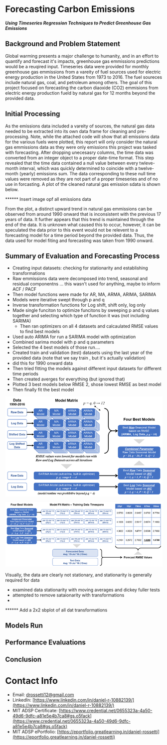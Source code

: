 # Forecasting Carbon Emissions
***Using Timeseries Regression Techniques to Predict Greenhouse Gas Emissions***

## Background and Problem Statement
Global warming presents a major challenge to humanity, and in an effort to quantify and forecast it's impacts, greenhouse gas emmissions predictions would be a reuqired input.  Timeseries data were provided for monthly greenhouse gas emmissions from a vareity of fuel sources used for electric energy production in the United States from 1973 to 2016.  The fuel soureces include natural gas, coal, and petroleum among others.  The goal of this project focused on forecasting the carbon diaoxide (CO2) emmisions from electric energy production fueld by natural gas for 12 months beyond the provided data.

## Initial Processing
As the emissions data included a vareity of sources, the natural gas data needed to be extracted into its own data frame for cleaning and pre-processing.  Note, while the attached code will show that all emissions data for the various fuels were plotted, this report will only consider the natural gas emmissions data as they were only emissions this project was tasked with forecasting.  After dropping unecesasry columns, the time data was converted from an integer object to a proper date-time format.  This step revealed that the time data contained a null value between every twleve-month interval, which was quickly determined to coincide with a twelve-month (yearly) emissions sum.  The data corresponding to these null time values were removed as they are not part of a proper timeseries and of no use in forcasting.  A plot of the cleaned natural gas emission sdata is shown below.

****** Insert image opf all emissions data

From the plot, a distinct upward trend in natural gas emmissions can be observed from around 1990 onward that is inconsistent with the previous 17 years of data.  It further appears that this trend is maintained through the end of the data.  It is unknown what caused this to occur, however, it can be speculated the data prior to this event would not be relevent to a forecasting model for a time period beyond the provided data.  Thus, the data used for model fiting and forecasting was taken from 1990 onward.

## Summary of Evaluation and Forecasting Process
* Creating input datasets:  checking for stationarity and establishing transformations 
* Raw emmissions data were decomposed into trend, seasonal and residual componentns ... this wasn't used for anything, maybe to inform ACF / PACF
* Then model functions were made for AR, MA, ARMA, ARIMA, SARIMA
*   Models were iterative swept through p and q
* Inverse transformation functions for Log shift, shift only, log only
* Made single funciton to optimize funcitons by sweeping p and q values together and selecting which type of function it was (not including SARIMA)
  *  Then ran optimizers on all 4 datasets and calcaulated RMSE values to find best models
*  Used auto ARIMA for run a SARIMA model with optimization
*  Combined sarima model with p and q parameters
*  Selected the 4 best models of those run....
*  Created train and validation (test) datasets using the last year of the provided data (note that we say train , but it's actually validation)
  * did this for 1990 onward data
* Then tried fitting the models against different input datasets for different time periods
* Then created averges for everything (but ignored that)
* Plotted 3 best models below RMSE 2, shose lowest RMSE as best model
* Then finally fit the best model


![](Emissions_Images/Model_Optimization_Process_Small.png)



![](Emissions_Images/Model_Timespan_Evaluation_Small.png)


Visually, the data are clearly not stationary, and stationarity is generally required for data 
* examined data stationarity with moving averages and dickey fuller tests
* attempted to remove sataionarity with transformations
* 

****** Add a 2x2 sbplot of all dat transformations


## Models Run

## Performance Evaluations

## Conclusion


# Contact Info
- Email: <a href = "mailto: drossetti12@gmail.com" style="color: red">drossetti12@gmail.com</a>
- LinkedIn: [https://www.linkedin.com/in/daniel-r-10882139/](https://www.linkedin.com/in/daniel-r-10882139/)
- MIT ADSP Certificate:  [https://www.credential.net/0655323a-4a50-49d6-9dfc-a81e5e4b7ca8#gs.o5fack](https://www.credential.net/0655323a-4a50-49d6-9dfc-a81e5e4b7ca8#gs.o5fack)
- MIT ADSP ePortfolio: [https://eportfolio.greatlearning.in/daniel-rossetti](https://eportfolio.greatlearning.in/daniel-rossetti)
